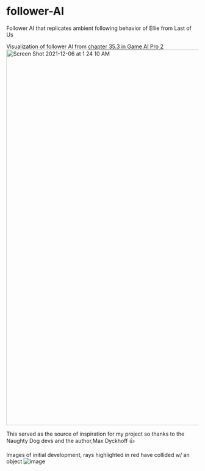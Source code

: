 # follower-AI
Follower AI that replicates ambient following behavior of Ellie from Last of Us

Visualization of follower AI from [chapter 35.3 in Game AI Pro 2](http://www.gameaipro.com/GameAIPro2/GameAIPro2_Chapter35_Ellie_Buddy_AI_in_The_Last_of_Us.pdf)
<img width="985" alt="Screen Shot 2021-12-06 at 1 24 10 AM" src="https://user-images.githubusercontent.com/28376662/144820753-3d2dedd8-0c60-4891-b28e-5f8888e8fc3c.png">

This served as the source of inspiration for my project so thanks to the Naughty Dog devs and the author,Max Dyckhoff 👍

Images of initial development, rays highlighted in red have collided w/ an object
![image](https://user-images.githubusercontent.com/28376662/151653266-f1e58820-0dc2-467b-b7e4-6ae8a53c5531.png)
